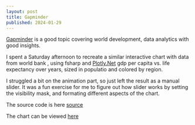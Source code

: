 ```yaml
---
layout: post
title: Gapminder
published: 2024-01-29
---
```


[Gapminder](https://www.gapminder.org/) is a good topic covering world development, data analytics with good insights.

I spent a Saturday afternoon to recreate a similar interactive chart with data from world bank [](https://data.worldbank.org/), using fsharp and [Plotly.Net](https://plotly.net/) gdp per capita vs. life expectancy over years, sized in populatio and colored by region. 

I struggled a bit on the animation part, so just left the result as a manual slider. It was a fun exercise for me to figure out how slider works by setting the visibility mask, and formating different aspects of the chart.

The source code is here [source](https://github.com/xqguo/Gapminder)

The chart can be viewed [here](/Gapminder.html)
